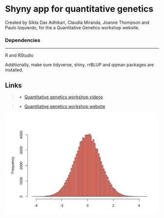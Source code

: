 # Shyny app for quantitative genetics


Created by Sikta Das Adhikari, Claudia Miranda, Joanne Thompson and Paulo Izquierdo, for the a Quantitative Genetics workshop website.

### Dependencies
_________________________________

R and RStudio

Additionally, make sure tidyverse, shiny, rrBLUP and qqman packages are installed.


## Links

> + [Quantitative genetics workshop videos](https://youtube.com/playlist?list=PLOb4571zCOd8rnWQOTMGnSx5bncpGr9W6)

> + [Quantitative genetics workshop website](https://pauloizquierdo.github.io/Quantitative_Genetics/)


<img src="hist.png" width="800px">
